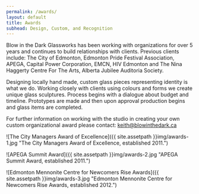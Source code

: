 ```yaml
---
permalink: /awards/
layout: default
title: Awards
subhead: Design, Custom, and Recognition
---
```


Blow in the Dark Glassworks has been working with organizations for over 5 years and continues to build relationships with clients. Previous clients include: The City of Edmonton, Edmonton Pride Festival Association, APEGA, Capital Power Corporation, EMCN, HIV Edmonton and The Nina Haggerty Centre For The Arts, Alberta Jubilee Auditoria Society. 

Designing locally hand made, custom glass pieces representing identity is what we do. Working closely with clients using colours and forms we create unique glass sculptures. Process begins with a dialogue about budget and timeline. Prototypes are made and then upon approval production begins and glass items are completed. 

For further information on working with the studio in creating your own custom organizational award please contact: <keith@blowinthedark.ca>

![The City Managers Award of Excellence]({{ site.assetpath }}img/awards-1.jpg "The City Managers Award of Excellence, established 2011.")

![APEGA Summit Award]({{ site.assetpath }}img/awards-2.jpg "APEGA Summit Award, established 2011.")

![Edmonton Mennonite Centre for Newcomers Rise Awards]({{ site.assetpath }}img/awards-3.jpg "Edmonton Mennonite Centre for Newcomers Rise Awards, established 2012.")

